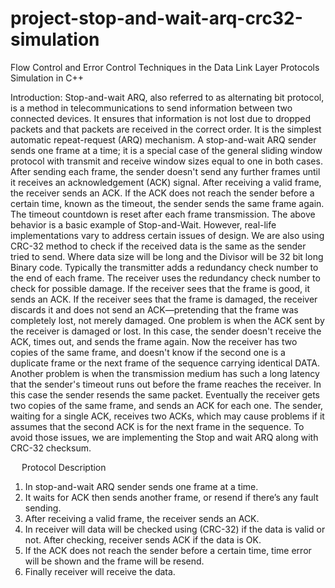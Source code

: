 # project-stop-and-wait-arq-crc32-simulation

Flow Control and Error Control Techniques in the Data Link Layer Protocols Simulation in C++

Introduction:
Stop-and-wait ARQ, also referred to as alternating bit protocol, is a method in telecommunications to send information between two connected devices. It ensures that information is not lost due to dropped packets and that packets are received in the correct order. It is the simplest automatic repeat-request (ARQ) mechanism. A stop-and-wait ARQ sender sends one frame at a time; it is a special case of the general sliding window protocol with transmit and receive window sizes equal to one in both cases. After sending each frame, the sender doesn't send any further frames until it receives an acknowledgement (ACK) signal. After receiving a valid frame, the receiver sends an ACK.
If the ACK does not reach the sender before a certain time, known as the timeout, the sender sends the same frame again. The timeout countdown is reset after each frame transmission. The above behavior is a basic example of Stop-and-Wait. However, real-life implementations vary to address certain issues of design.
We are also using CRC-32 method to check if the received data is the same as the sender tried to send. Where data size will be long and the Divisor will be 32 bit long Binary code.
Typically the transmitter adds a redundancy check number to the end of each frame. The receiver uses the redundancy check number to check for possible damage. If the receiver sees that the frame is good, it sends an ACK. If the receiver sees that the frame is damaged, the receiver discards it and does not send an ACK—pretending that the frame was completely lost, not merely damaged. 
One problem is when the ACK sent by the receiver is damaged or lost. In this case, the sender doesn't receive the ACK, times out, and sends the frame again. Now the receiver has two copies of the same frame, and doesn't know if the second one is a duplicate frame or the next frame of the sequence carrying identical DATA. 
Another problem is when the transmission medium has such a long latency that the sender's timeout runs out before the frame reaches the receiver. In this case the sender resends the same packet. Eventually the receiver gets two copies of the same frame, and sends an ACK for each one. The sender, waiting for a single ACK, receives two ACKs, which may cause problems if it assumes that the second ACK is for the next frame in the sequence. 
To avoid those issues, we are implementing the Stop and wait ARQ along with CRC-32 checksum.

 
Protocol Description
1.	In stop-and-wait ARQ sender sends one frame at a time. 
2.	It waits for ACK then sends another frame, or resend if there’s any fault sending.
3.	After receiving a valid frame, the receiver sends an ACK. 
4.	In receiver will data will be checked using (CRC-32) if the data is valid or not. After checking, receiver sends ACK if the data is OK.
5.	If the ACK does not reach the sender before a certain time, time error will be shown and the frame will be resend.
6.	Finally receiver will receive the data.
